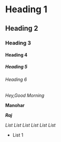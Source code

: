 # Heading 1
## Heading 2
### Heading 3
#### Heading 4
##### Heading 5
###### Heading 6

*Hey,Good Morning*

**Manohar**

***Raj***

*List List List List List List*
  - List 1
